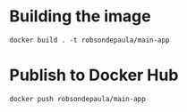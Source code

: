 # Building the image

```
docker build . -t robsondepaula/main-app
```

# Publish to Docker Hub

```
docker push robsondepaula/main-app
```
